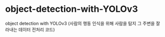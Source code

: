 # object-detection-with-YOLOv3
object detection with YOLOv3 (사람의 행동 인식을 위해 사람을 탐지 그 주변을 잘라내는 데이터 전처리 코드)
